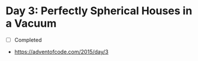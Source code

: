 # Day 3: Perfectly Spherical Houses in a Vacuum

- [ ] Completed
- https://adventofcode.com/2015/day/3
